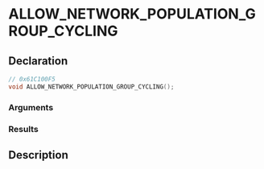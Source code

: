 # ALLOW_NETWORK_POPULATION_GROUP_CYCLING

## Declaration
```cpp
// 0x61C100F5
void ALLOW_NETWORK_POPULATION_GROUP_CYCLING();
```

### Arguments

### Results

## Description

